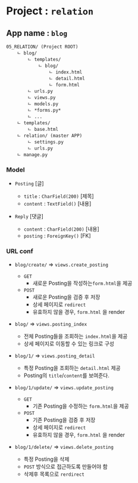 # Project : `relation`
## App name : `blog`

```
05_RELATION/ (Project ROOT)
    ㄴ blog/ 
        ㄴ templates/
            ㄴ blog/
                ㄴ index.html
                ㄴ detail.html
                ㄴ form.html
        ㄴ urls.py
        ㄴ views.py
        ㄴ models.py
        ㄴ *forms.py*
        ㄴ ...
    ㄴ templates/
        ㄴ base.html
    ㄴ relation/ (master APP)
        ㄴ settings.py
        ㄴ urls.py
    ㄴ manage.py

```

### Model
- `Posting` [글]
    - `title` : `CharField(200)`  [제목]
    - `content` : `TextField()`   [내용]

- `Reply` [댓글]
    - `content` : `CharField(200)` [내용]
    - `posting` : `ForeignKey()`   [FK]



### URL conf
- `blog/create/` => `views.create_posting`
    - `GET`
        - 새로운 Posting을 작성하는`form.html`을 제공
    - `POST`
        - 새로운 Posting을 검증 후 저장
        - 상세 페이지로 `redirect`
        - 유효하지 않을 경우, `form.html` 을 render

- `blog/` => `views.posting_index`
    - 전체 Posting들을 조회하는 `index.html`을 제공
    - 상세 페이지로 이동할 수 있는 링크로 구성

- `blog/1/` => `views.posting_detail`
    - 특정 Posting을 조회하는 `detail.html` 제공
    - Posting의 `title`/`content`를 보여준다.

- `blog/1/update/` => `views.update_posting`
    - `GET`
        - 기존 Posting을 수정하는 `form.html`을 제공
    - `POST`
        - 기존 Posting을 검증 후 저장
        - 상세 페이지로 `redirect`
        - 유효하지 않을 경우, `form.html` 을 render

- `blog/1/delete/` => `views.delete_posting`
    - 특정 Posting을 삭제
    - `POST` 방식으로 접근하도록 만들어야 함
    - 삭제후 목록으로 `rerdirect`
